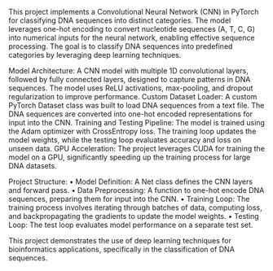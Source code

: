 This project implements a Convolutional Neural Network (CNN) in PyTorch for classifying DNA sequences into distinct categories. The model leverages one-hot encoding to convert nucleotide sequences (A, T, C, G) into numerical inputs for the neural network, enabling effective sequence processing. The goal is to classify DNA sequences into predefined categories by leveraging deep learning techniques.

Model Architecture: 
A CNN model with multiple 1D convolutional layers, followed by fully connected layers, designed to capture patterns in DNA sequences. The model uses ReLU activations, max-pooling, and dropout regularization to improve performance.
Custom Dataset Loader: 
A custom PyTorch Dataset class was built to load DNA sequences from a text file. The DNA sequences are converted into one-hot encoded representations for input into the CNN.
Training and Testing Pipeline:
The model is trained using the Adam optimizer with CrossEntropy loss. The training loop updates the model weights, while the testing loop evaluates accuracy and loss on unseen data.
GPU Acceleration:
The project leverages CUDA for training the model on a GPU, significantly speeding up the training process for large DNA datasets.

Project Structure:
•	Model Definition: A Net class defines the CNN layers and forward pass.
•	Data Preprocessing: A function to one-hot encode DNA sequences, preparing them for input into the CNN.
•	Training Loop: The training process involves iterating through batches of data, computing loss, and backpropagating the gradients to update the model weights.
•	Testing Loop: The test loop evaluates model performance on a separate test set.

This project demonstrates the use of deep learning techniques for bioinformatics applications, specifically in the classification of DNA sequences.
